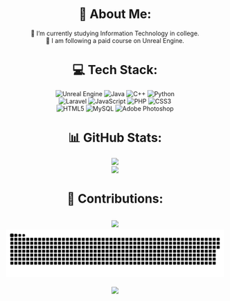 <div align="center">
  
# 💫 About Me:
🔭 I’m currently studying Information Technology in college. <br>
🌱 I am following a paid course on Unreal Engine.

# 💻 Tech Stack:
![Unreal Engine](https://img.shields.io/badge/unrealengine-%23313131.svg?style=for-the-badge&logo=unrealengine&logoColor=white) 
![Java](https://img.shields.io/badge/java-%23ED8B00.svg?style=for-the-badge&logo=openjdk&logoColor=white) 
![C++](https://img.shields.io/badge/c++-%2300599C.svg?style=for-the-badge&logo=c%2B%2B&logoColor=white)
![Python](https://img.shields.io/badge/python-3670A0?style=for-the-badge&logo=python&logoColor=ffdd54) <br>
![Laravel](https://img.shields.io/badge/laravel-%23FF2D20.svg?style=for-the-badge&logo=laravel&logoColor=white)
![JavaScript](https://img.shields.io/badge/javascript-%23323330.svg?style=for-the-badge&logo=javascript&logoColor=%23F7DF1E)
![PHP](https://img.shields.io/badge/php-%23777BB4.svg?style=for-the-badge&logo=php&logoColor=white)
![CSS3](https://img.shields.io/badge/css3-%231572B6.svg?style=for-the-badge&logo=css3&logoColor=white)   
![HTML5](https://img.shields.io/badge/html5-%23E34F26.svg?style=for-the-badge&logo=html5&logoColor=white) 
![MySQL](https://img.shields.io/badge/mysql-4479A1.svg?style=for-the-badge&logo=mysql&logoColor=white)
![Adobe Photoshop](https://img.shields.io/badge/adobe%20photoshop-%2331A8FF.svg?style=for-the-badge&logo=adobe%20photoshop&logoColor=white) 





# 📊 GitHub Stats:
![](https://github-readme-stats.vercel.app/api?username=IAmSympathy&theme=dark&hide_border=false&include_all_commits=false&count_private=true)<br/>
![](https://github-readme-stats.vercel.app/api/top-langs/?username=IAmSympathy&theme=dark&hide_border=false&include_all_commits=false&count_private=true&layout=compact)
# 🤝 Contributions:
![](https://github-contributor-stats.vercel.app/api?username=IAmSympathy&limit=5&theme=dark&combine_all_yearly_contributions=true)
![snake gif](https://github.com/IAmSympathy/IAmSympathy/blob/output/github-snake-dark.svg)
---
[![](https://visitcount.itsvg.in/api?id=IAmSympathy&icon=0&color=0)](https://visitcount.itsvg.in)


</div>
